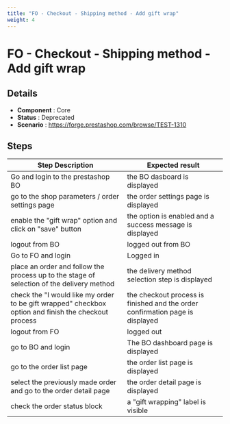 ```yaml
---
title: "FO - Checkout - Shipping method - Add gift wrap"
weight: 4
---
```


# FO - Checkout - Shipping method - Add gift wrap
## Details
* **Component** : Core
* **Status** : Deprecated
* **Scenario** : https://forge.prestashop.com/browse/TEST-1310

## Steps
| Step Description | Expected result |
| ----- | ----- |
| Go and login to the prestashop BO | the BO dasboard is displayed |
| go to the shop parameters / order settings page | the order settings page is displayed |
| enable the "gift wrap" option and click on "save" button | the option is enabled and a success message is displayed |
| logout from BO | logged out from BO |
| Go to FO and login | Logged in |
| place an order and follow the process up to the stage of selection of the delivery method | the delivery method selection step is displayed |
| check the "I would like my order to be gift wrapped" checkbox option and finish the checkout process | the checkout process is finished and the order confirmation page is displayed |
| logout from FO | logged out |
| go to BO and login | The BO dashboard page is displayed |
| go to the order list page | the order list page is displayed |
| select the previously made order and go to the order detail page | the order detail page is displayed |
| check the order status block | a "gift wrapping" label is visible |
